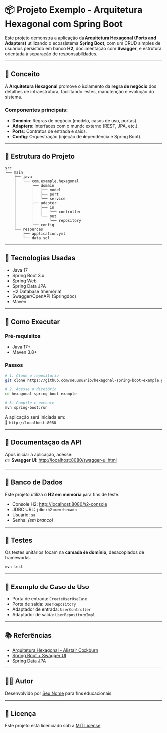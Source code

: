 # 📦 Projeto Exemplo - Arquitetura Hexagonal com Spring Boot

Este projeto demonstra a aplicação da **Arquitetura Hexagonal (Ports and Adapters)** utilizando o ecossistema **Spring Boot**, com um CRUD simples de usuários persistido em banco **H2**, documentação com **Swagger**, e estrutura orientada à separação de responsabilidades.

---

## 🧠 Conceito

A **Arquitetura Hexagonal** promove o isolamento da **regra de negócio** dos detalhes de infraestrutura, facilitando testes, manutenção e evolução do sistema.

### Componentes principais:

- **Domínio**: Regras de negócio (modelo, casos de uso, portas).
- **Adapters**: Interfaces com o mundo externo (REST, JPA, etc.).
- **Ports**: Contratos de entrada e saída.
- **Config**: Orquestração (injeção de dependência e Spring Boot).

---

## 🧱 Estrutura do Projeto

```
src
└── main
    ├── java
    │   └── com.example.hexagonal
    │       ├── domain
    │       │   ├── model
    │       │   ├── port
    │       │   └── service
    │       ├── adapter
    │       │   ├── in
    │       │   │   └── controller
    │       │   └── out
    │       │       └── repository
    │       └── config
    └── resources
        ├── application.yml
        └── data.sql
```

---

## 💠 Tecnologias Usadas

- Java 17
- Spring Boot 3.x
- Spring Web
- Spring Data JPA
- H2 Database (memória)
- Swagger/OpenAPI (Springdoc)
- Maven

---

## 🚀 Como Executar

### Pré-requisitos

- Java 17+
- Maven 3.8+

### Passos

```bash
# 1. Clone o repositório
git clone https://github.com/seuusuario/hexagonal-spring-boot-example.git

# 2. Acesse o diretório
cd hexagonal-spring-boot-example

# 3. Compile e execute
mvn spring-boot:run
```

A aplicação será iniciada em:\
📍 `http://localhost:8080`

---

## 📖 Documentação da API

Após iniciar a aplicação, acesse:\
👉 **Swagger UI**: [http://localhost:8080/swagger-ui.html](http://localhost:8080/swagger-ui.html)

---

## 📃 Banco de Dados

Este projeto utiliza o **H2 em memória** para fins de teste.

- Console H2: [http://localhost:8080/h2-console](http://localhost:8080/h2-console)
- JDBC URL: `jdbc:h2:mem:hexadb`
- Usuário: `sa`
- Senha: *(em branco)*

---

## 🧪 Testes

Os testes unitários focam na **camada de domínio**, desacoplados de frameworks.

```bash
mvn test
```

---

## 📌 Exemplo de Caso de Uso

- Porta de entrada: `CreateUserUseCase`
- Porta de saída: `UserRepository`
- Adaptador de entrada: `UserController`
- Adaptador de saída: `UserRepositoryImpl`

---

## 📚 Referências

- [Arquitetura Hexagonal - Alistair Cockburn](https://alistair.cockburn.us/hexagonal-architecture/)
- [Spring Boot + Swagger UI](https://springdoc.org/)
- [Spring Data JPA](https://spring.io/projects/spring-data-jpa)

---

## 🧑‍💻 Autor

Desenvolvido por [Seu Nome](https://github.com/seuusuario) para fins educacionais.

---

## 📝 Licença

Este projeto está licenciado sob a [MIT License](LICENSE).

